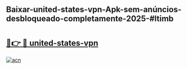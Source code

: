## Baixar-united-states-vpn-Apk-sem-anúncios-desbloqueado-completamente-2025-#ltimb

# <h2><a href="https://ainizakaria.my?title=united-states-vpn&ref=20M">🔗👉 🔴 united-states-vpn</a></h2>

[![acn](https://github.com/user-attachments/assets/0f9c940e-d8b0-45ae-aac7-cd30a18b3e1c)](https://ainizakaria.my?title=united-states-vpn&ref=20M)


